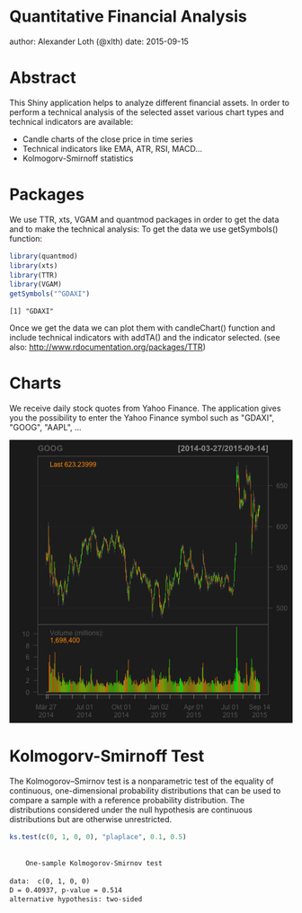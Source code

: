 Quantitative Financial Analysis
========================================================
author: Alexander Loth (@xlth)
date: 2015-09-15

Abstract
========================================================

This Shiny application helps to analyze different financial assets.
In order to perform a technical analysis of the selected asset various chart types and technical indicators are available:

- Candle charts of the close price in time series
- Technical indicators like EMA, ATR, RSI, MACD...
- Kolmogorv-Smirnoff statistics

Packages
========================================================

We use TTR, xts, VGAM and quantmod packages in order to get the data and to make the technical analysis: To get the data we use getSymbols() function:


```r
library(quantmod)
library(xts)
library(TTR)
library(VGAM)
getSymbols("^GDAXI")
```

```
[1] "GDAXI"
```

Once we get the data we can plot them with candleChart() function and include technical indicators with addTA() and the indicator selected. (see also: http://www.rdocumentation.org/packages/TTR)

Charts
========================================================

We receive daily stock quotes from Yahoo Finance. The application gives you the possibility to enter the Yahoo Finance symbol such as "GDAXI", "GOOG", "AAPL", ...

![plot of chunk unnamed-chunk-2](slides-figure/unnamed-chunk-2-1.png) 

Kolmogorv-Smirnoff Test
========================================================

The Kolmogorov–Smirnov test is a nonparametric test of the equality of continuous, one-dimensional probability distributions that can be used to compare a sample with a reference probability distribution. The distributions considered under the null hypothesis are continuous distributions but are otherwise unrestricted.


```r
ks.test(c(0, 1, 0, 0), "plaplace", 0.1, 0.5)
```

```

	One-sample Kolmogorov-Smirnov test

data:  c(0, 1, 0, 0)
D = 0.40937, p-value = 0.514
alternative hypothesis: two-sided
```
